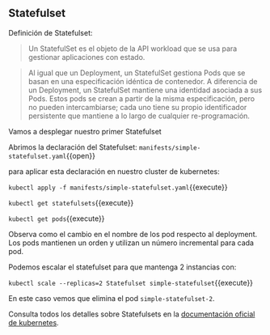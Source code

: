 
## Statefulset

Definición de Statefulset:

> Un StatefulSet es el objeto de la API workload que se usa para gestionar aplicaciones con estado.

> Al igual que un Deployment, un StatefulSet gestiona Pods que se basan en una especificación idéntica de contenedor. A diferencia de un Deployment, un StatefulSet mantiene una identidad asociada a sus Pods. Estos pods se crean a partir de la misma especificación, pero no pueden intercambiarse; cada uno tiene su propio identificador persistente que mantiene a lo largo de cualquier re-programación.


Vamos a desplegar nuestro primer Statefulset

Abrimos la declaración del Statefulset:
`manifests/simple-statefulset.yaml`{{open}}

para aplicar esta declaración en nuestro cluster de kubernetes:

`kubectl apply -f manifests/simple-statefulset.yaml`{{execute}}

`kubectl get statefulsets`{{execute}}

`kubectl get pods`{{execute}}

Observa como el cambio en el nombre de los pod respecto al deployment.
Los pods mantienen un orden y utilizan un número incremental para cada pod. 

Podemos escalar el statefulset para que mantenga 2 instancias con:

`kubectl scale --replicas=2 Statefulset simple-statefulset`{{execute}}

En este caso vemos que elimina el pod `simple-statefulset-2`.



Consulta todos los detalles sobre Statefulsets en la [documentación oficial de kubernetes](https://kubernetes.io/docs/concepts/workloads/controllers/Statefulset/).
